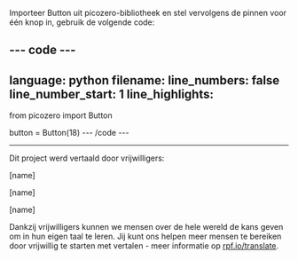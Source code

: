Importeer Button uit picozero-bibliotheek en stel vervolgens de pinnen voor één knop in, gebruik de volgende code:

--- code ---
---
language: python filename: line_numbers: false line_number_start: 1
line_highlights:
---
from picozero import Button

button = Button(18)
--- /code ---

***
Dit project werd vertaald door vrijwilligers:

[name]

[name]

[name]

Dankzij vrijwilligers kunnen we mensen over de hele wereld de kans geven om in hun eigen taal te leren. Jij kunt ons helpen meer mensen te bereiken door vrijwillig te starten met vertalen - meer informatie op [rpf.io/translate](https://rpf.io/translate).
